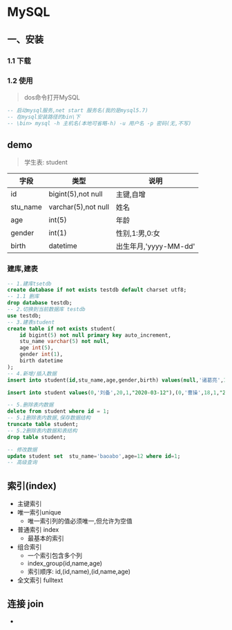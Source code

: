 # MySQL
## 一、安装
### 1.1 下载
### 1.2 使用
> dos命令打开MySQL
```sql
-- 启动mysql服务,net start 服务名(我的是mysql5.7)
-- 在mysql安装路径的bin\下
-- \bin> mysql -h 主机名(本地可省略-h) -u 用户名 -p 密码(无,不写)
```

## demo
> 学生表: student

| 字段     | 类型               | 说明                  |
| -------- | ------------------ | --------------------- |
| id       | bigint(5),not null | 主键,自增             |
| stu_name | varchar(5),not null         | 姓名                  |
| age      | int(5)             | 年龄                  |
| gender   | int(1)             | 性别,1:男,0:女        |
| birth    | datetime           | 出生年月,'yyyy-MM-dd' |

### 建库,建表
```sql
-- 1.建库tsetdb
create database if not exists testdb default charset utf8;
-- 1.1 删库
drop database testdb;
-- 2.切换到当前数据库 testdb
use testdb;
-- 3.建表student
create table if not exists student(
	id bigint(5) not null primary key auto_increment,
	stu_name varchar(5) not null,
    age int(5), 
    gender int(1),
    birth datetime
);
-- 4.新增/插入数据
insert into student(id,stu_name,age,gender,birth) values(null,'诸葛亮',18,1,'2020-03-12');

insert into student values(0,'刘备',20,1,"2020-03-12"),(0,'曹操',18,1,"2020-03-11");

-- 5.删除表内数据
delete from student where id = 1;
-- 5.1删除表内数据,保存数据结构
truncate table student;
-- 5.2删除表内数据和表结构
drop table student;

-- 修改数据
update student set  stu_name='baoabo',age=12 where id=1;
-- 高级查询
```

## 索引(index)
+ 主键索引
+ 唯一索引unique
  + 唯一索引列的值必须唯一,但允许为空值 
+ 普通索引 index
  + 最基本的索引
+ 组合索引
  + 一个索引包含多个列
  + index_group(id,name,age)
  + 索引顺序: id,(id,name),(id,name,age)
+ 全文索引 fulltext

## 连接 join
+ 